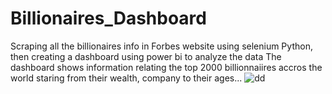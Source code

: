 # Billionaires_Dashboard
Scraping all the billionaires info in Forbes website using selenium Python, then creating a dashboard using power bi to analyze the data 
The dashboard shows information relating the top 2000 billionnaiires accros the world staring from their wealth, company to their ages...
![dd](https://github.com/anas6666/Billionaires_Dashboard/assets/140655442/6449e6f4-b03c-4b4a-b870-6e0546a972d7)
